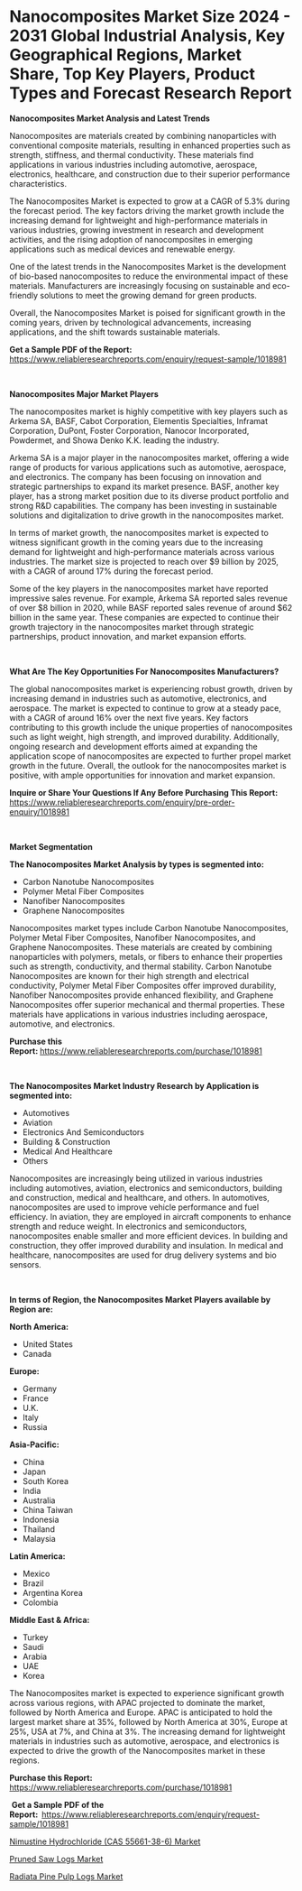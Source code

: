 <p><h1>Nanocomposites Market Size 2024 - 2031 Global Industrial Analysis, Key Geographical Regions, Market Share, Top Key Players, Product Types and Forecast Research Report</h1></p><p><strong>Nanocomposites Market Analysis and Latest Trends</strong></p>
<p><p>Nanocomposites are materials created by combining nanoparticles with conventional composite materials, resulting in enhanced properties such as strength, stiffness, and thermal conductivity. These materials find applications in various industries including automotive, aerospace, electronics, healthcare, and construction due to their superior performance characteristics.</p><p>The Nanocomposites Market is expected to grow at a CAGR of 5.3% during the forecast period. The key factors driving the market growth include the increasing demand for lightweight and high-performance materials in various industries, growing investment in research and development activities, and the rising adoption of nanocomposites in emerging applications such as medical devices and renewable energy.</p><p>One of the latest trends in the Nanocomposites Market is the development of bio-based nanocomposites to reduce the environmental impact of these materials. Manufacturers are increasingly focusing on sustainable and eco-friendly solutions to meet the growing demand for green products.</p><p>Overall, the Nanocomposites Market is poised for significant growth in the coming years, driven by technological advancements, increasing applications, and the shift towards sustainable materials.</p></p>
<p><strong>Get a Sample PDF of the Report:&nbsp;</strong> <a href="https://www.reliableresearchreports.com/enquiry/request-sample/1018981">https://www.reliableresearchreports.com/enquiry/request-sample/1018981</a></p>
<p>&nbsp;</p>
<p><strong>Nanocomposites Major Market Players</strong></p>
<p><p>The nanocomposites market is highly competitive with key players such as Arkema SA, BASF, Cabot Corporation, Elementis Specialties, Inframat Corporation, DuPont, Foster Corporation, Nanocor Incorporated, Powdermet, and Showa Denko K.K. leading the industry.</p><p>Arkema SA is a major player in the nanocomposites market, offering a wide range of products for various applications such as automotive, aerospace, and electronics. The company has been focusing on innovation and strategic partnerships to expand its market presence. BASF, another key player, has a strong market position due to its diverse product portfolio and strong R&D capabilities. The company has been investing in sustainable solutions and digitalization to drive growth in the nanocomposites market.</p><p>In terms of market growth, the nanocomposites market is expected to witness significant growth in the coming years due to the increasing demand for lightweight and high-performance materials across various industries. The market size is projected to reach over $9 billion by 2025, with a CAGR of around 17% during the forecast period.</p><p>Some of the key players in the nanocomposites market have reported impressive sales revenue. For example, Arkema SA reported sales revenue of over $8 billion in 2020, while BASF reported sales revenue of around $62 billion in the same year. These companies are expected to continue their growth trajectory in the nanocomposites market through strategic partnerships, product innovation, and market expansion efforts.</p></p>
<p>&nbsp;</p>
<p><strong>What Are The Key Opportunities For Nanocomposites Manufacturers?</strong></p>
<p><p>The global nanocomposites market is experiencing robust growth, driven by increasing demand in industries such as automotive, electronics, and aerospace. The market is expected to continue to grow at a steady pace, with a CAGR of around 16% over the next five years. Key factors contributing to this growth include the unique properties of nanocomposites such as light weight, high strength, and improved durability. Additionally, ongoing research and development efforts aimed at expanding the application scope of nanocomposites are expected to further propel market growth in the future. Overall, the outlook for the nanocomposites market is positive, with ample opportunities for innovation and market expansion.</p></p>
<p><strong>Inquire or Share Your Questions If Any Before Purchasing This Report:</strong> <a href="https://www.reliableresearchreports.com/enquiry/pre-order-enquiry/1018981">https://www.reliableresearchreports.com/enquiry/pre-order-enquiry/1018981</a></p>
<p>&nbsp;</p>
<p><strong>Market Segmentation</strong></p>
<p><strong>The Nanocomposites Market Analysis by types is segmented into:</strong></p>
<p><ul><li>Carbon Nanotube Nanocomposites</li><li>Polymer Metal Fiber Composites</li><li>Nanofiber Nanocomposites</li><li>Graphene Nanocomposites</li></ul></p>
<p><p>Nanocomposites market types include Carbon Nanotube Nanocomposites, Polymer Metal Fiber Composites, Nanofiber Nanocomposites, and Graphene Nanocomposites. These materials are created by combining nanoparticles with polymers, metals, or fibers to enhance their properties such as strength, conductivity, and thermal stability. Carbon Nanotube Nanocomposites are known for their high strength and electrical conductivity, Polymer Metal Fiber Composites offer improved durability, Nanofiber Nanocomposites provide enhanced flexibility, and Graphene Nanocomposites offer superior mechanical and thermal properties. These materials have applications in various industries including aerospace, automotive, and electronics.</p></p>
<p><strong>Purchase this Report:&nbsp;</strong><a href="https://www.reliableresearchreports.com/purchase/1018981">https://www.reliableresearchreports.com/purchase/1018981</a></p>
<p>&nbsp;</p>
<p><strong>The Nanocomposites Market Industry Research by Application is segmented into:</strong></p>
<p><ul><li>Automotives</li><li>Aviation</li><li>Electronics And Semiconductors</li><li>Building & Construction</li><li>Medical And Healthcare</li><li>Others</li></ul></p>
<p><p>Nanocomposites are increasingly being utilized in various industries including automotives, aviation, electronics and semiconductors, building and construction, medical and healthcare, and others. In automotives, nanocomposites are used to improve vehicle performance and fuel efficiency. In aviation, they are employed in aircraft components to enhance strength and reduce weight. In electronics and semiconductors, nanocomposites enable smaller and more efficient devices. In building and construction, they offer improved durability and insulation. In medical and healthcare, nanocomposites are used for drug delivery systems and bio sensors.</p></p>
<p>&nbsp;</p>
<p><strong>In terms of Region, the Nanocomposites Market Players available by Region are:</strong></p>
<p>
    <p> <strong> North America: </strong>
        <ul>
            <li>United States</li>
            <li>Canada</li>
        </ul>
        </p> 
    <p> <strong> Europe: </strong>
        <ul>
            <li>Germany</li>
            <li>France</li>
            <li>U.K.</li>
            <li>Italy</li>
            <li>Russia</li>
        </ul>
        </p> 
    <p> <strong> Asia-Pacific: </strong>
        <ul>
            <li>China</li>
            <li>Japan</li>
            <li>South Korea</li>
            <li>India</li>
            <li>Australia</li>
            <li>China Taiwan</li>
            <li>Indonesia</li>
            <li>Thailand</li>
            <li>Malaysia</li>
        </ul>
        </p> 
    <p> <strong> Latin America: </strong>
        <ul>
            <li>Mexico</li>
            <li>Brazil</li>
            <li>Argentina Korea</li>
            <li>Colombia</li>
        </ul>
        </p> 
    <p> <strong> Middle East & Africa: </strong>
        <ul>
            <li>Turkey</li>
            <li>Saudi</li>
            <li>Arabia</li>
            <li>UAE</li>
            <li>Korea</li>
        </ul>
    </p>
    </p>
<p><p>The Nanocomposites market is expected to experience significant growth across various regions, with APAC projected to dominate the market, followed by North America and Europe. APAC is anticipated to hold the largest market share at 35%, followed by North America at 30%, Europe at 25%, USA at 7%, and China at 3%. The increasing demand for lightweight materials in industries such as automotive, aerospace, and electronics is expected to drive the growth of the Nanocomposites market in these regions.</p></p>
<p><strong>Purchase this Report: </strong><a href="https://www.reliableresearchreports.com/purchase/1018981">https://www.reliableresearchreports.com/purchase/1018981</a></p>
<p>&nbsp;<strong>Get a Sample PDF of the Report:&nbsp;&nbsp;</strong><a href="https://www.reliableresearchreports.com/enquiry/request-sample/1018981">https://www.reliableresearchreports.com/enquiry/request-sample/1018981</a></p>
<p><strong></strong></p>
<p><p><a href="https://view.publitas.com/reportprime-1/nimustine-hydrochloride-cas-55661-38-6-market-size-focuses-on-market-dynamics-in-depth-analysis-and-future-projections-of-its-market-forecasted-for-period-from-2023-to-2030/">Nimustine Hydrochloride (CAS 55661-38-6) Market</a></p><p><a href="https://view.publitas.com/reportprime-1/global-pruned-saw-logs-market-by-types-applications-and-major-players-with-regional-growth-rate-analysis-and-development-situation-from-2023-to-2030/">Pruned Saw Logs Market</a></p><p><a href="https://view.publitas.com/reportprime-1/radiata-pine-pulp-logs-market-size-global-industry-overview-market-segmentation-and-forecast-2023-to-2030/">Radiata Pine Pulp Logs Market</a></p></p>